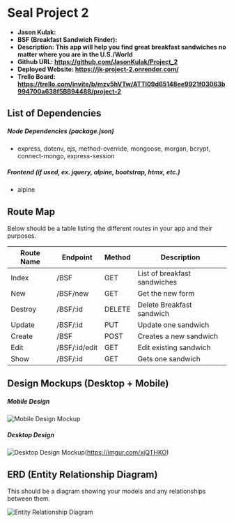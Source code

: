 # Seal Project 2

- **Jason Kulak:**
- **BSF (Breakfast Sandwich Finder):**
- **Description: This app will help you find great breakfast sandwiches no matter where you are in the U.S./World**
- **Github URL: https://github.com/JasonKulak/Project_2**
- **Deployed Website: https://jk-project-2.onrender.com/**
- **Trello Board: https://trello.com/invite/b/mzv5hVTw/ATTI09d65148ee9921f03063b994700a638f5BB94488/project-2**

## List of Dependencies

##### Node Dependencies (package.json)

- express, dotenv, ejs, method-override, mongoose, morgan, bcrypt, connect-mongo, express-session

##### Frontend (if used, ex. jquery, alpine, bootstrap, htmx, etc.)

- alpine

## Route Map

Below should be a table listing the different routes in your app and their purposes.

|  Route Name |   Endpoint    | Method | Description |
|-------------|---------------|--------|-------------|
|    Index    | /BSF          | GET    | List of breakfast sandwiches
|    New      | /BSF/new      | GET    | Get the new form
|    Destroy  | /BSF/:id      | DELETE | Delete Breakfast sandwich
|    Update   | /BSF/:id      | PUT    | Update one sandwich
|    Create   | /BSF          | POST   | Creates a new sandwich
|    Edit     | /BSF/:id/edit | GET    | Edit existing sandwich
|    Show     | /BSF/:id      | GET    | Gets one sandwich


## Design Mockups (Desktop + Mobile)

##### Mobile Design

![Mobile Design Mockup](https://imgur.com/RBo36RG)

##### Desktop Design

![Desktop Design Mockup](https://imgur.com/1CUhKFs)(https://imgur.com/xjQTHKO)

## ERD (Entity Relationship Diagram)

This should be a diagram showing your models and any relationships between them.

![Entity Relationship Diagram](./url-to-picture.jpg)